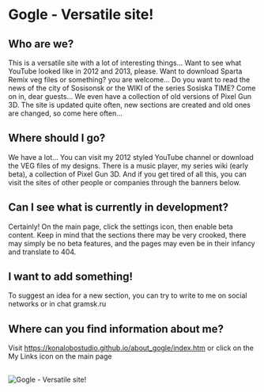 # Gogle - Versatile site!

## Who are we?
This is a versatile site with a lot of interesting things... Want to see what YouTube looked like in 2012 and 2013, please. Want to download Sparta Remix veg files or something? you are welcome... Do you want to read the news of the city of Sosisonsk or the WIKI of the series Sosiska TIME? Come on in, dear guests... We even have a collection of old versions of Pixel Gun 3D. The site is updated quite often, new sections are created and old ones are changed, so come here often...

## Where should I go?
We have a lot... You can visit my 2012 styled YouTube channel or download the VEG files of my designs. There is a music player, my series wiki (early beta), a collection of Pixel Gun 3D. And if you get tired of all this, you can visit the sites of other people or companies through the banners below.

## Can I see what is currently in development?
Certainly! On the main page, click the settings icon, then enable beta content. Keep in mind that the sections there may be very crooked, there may simply be no beta features, and the pages may even be in their infancy and translate to 404.

## I want to add something!
To suggest an idea for a new section, you can try to write to me on social networks or in chat gramsk.ru

## Where can you find information about me?
Visit https://konalobostudio.github.io/about_gogle/index.htm or click on the My Links icon on the main page

##

![Gogle - Versatile site!](https://github.com/KonaloboStudio/konalobostudio.github.io/raw/main/images/Google_2011_logo.png)
